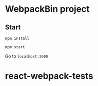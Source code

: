 # WebpackBin project

## Start

`npm install`

`npm start`

Go to `localhost:3000`
# react-webpack-tests

